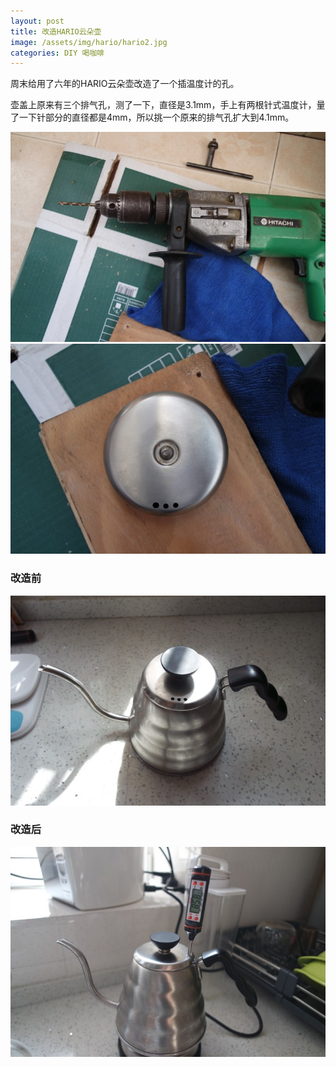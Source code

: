 ```yaml
---
layout: post
title: 改造HARIO云朵壶
image: /assets/img/hario/hario2.jpg
categories: DIY 喝咖啡
---
```


周末给用了六年的HARIO云朵壶改造了一个插温度计的孔。

壶盖上原来有三个排气孔，测了一下，直径是3.1mm，手上有两根针式温度计，量了一下针部分的直径都是4mm，所以挑一个原来的排气孔扩大到4.1mm。

![](/assets/img/hario/hario3.jpg)
![](/assets/img/hario/hario4.jpg)

### 改造前

![](/assets/img/hario/hario1.jpg)

### 改造后

![](/assets/img/hario/hario2.jpg)
